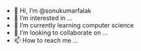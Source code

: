 - 👋 Hi, I’m @sonukumarfalak
- 👀 I’m interested in ...
- 🌱 I’m currently learning computer science
- 💞️ I’m looking to collaborate on ...
- 📫 How to reach me ...

<!---
sonukumarfalak/sonukumarfalak is a ✨ special ✨ repository because its `README.md` (this file) appears on your GitHub profile.
You can click the Preview link to take a look at your changes.
--->
